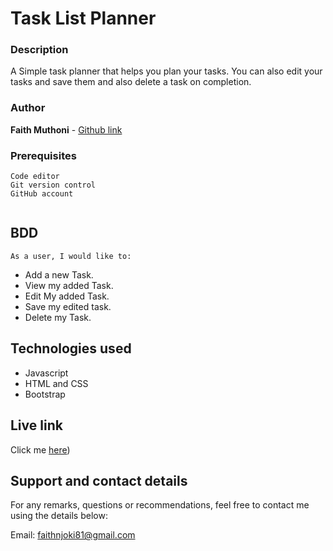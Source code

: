 # Task List Planner

### Description

A Simple task planner that helps you plan your tasks. You can also edit your tasks and save them and also delete a task on completion.

### Author

**Faith Muthoni** - [Github link](https://github.com/faithnjoki/My-Tasks-reminder)

### Prerequisites

```
Code editor
Git version control
GitHub account


```

## BDD

    As a user, I would like to:

- Add a new Task.
- View my added Task.
- Edit My added Task.
- Save my edited task.
- Delete my Task.

## Technologies used

- Javascript
- HTML and CSS
- Bootstrap

## Live link

Click me [here](https://faithnjoki.github.io/My-Tasks-reminder/))

## Support and contact details

For any remarks, questions or recommendations, feel free to contact me using the details below:

Email: faithnjoki81@gmail.com
